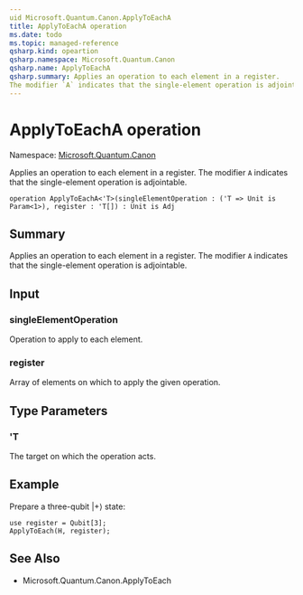 ```yaml
---
uid Microsoft.Quantum.Canon.ApplyToEachA
title: ApplyToEachA operation
ms.date: todo
ms.topic: managed-reference
qsharp.kind: opeartion
qsharp.namespace: Microsoft.Quantum.Canon
qsharp.name: ApplyToEachA
qsharp.summary: Applies an operation to each element in a register.
The modifier `A` indicates that the single-element operation is adjointable.
---
```


# ApplyToEachA operation

Namespace: [Microsoft.Quantum.Canon](xref:Microsoft.Quantum.Canon)

Applies an operation to each element in a register.
The modifier `A` indicates that the single-element operation is adjointable.
```qsharp
operation ApplyToEachA<'T>(singleElementOperation : ('T => Unit is Param<1>), register : 'T[]) : Unit is Adj
```

## Summary
Applies an operation to each element in a register.
The modifier `A` indicates that the single-element operation is adjointable.

## Input
### singleElementOperation
Operation to apply to each element.
### register
Array of elements on which to apply the given operation.

## Type Parameters
### 'T
The target on which the operation acts.

## Example
Prepare a three-qubit |+⟩ state:
```qsharp
use register = Qubit[3];
ApplyToEach(H, register);
```

## See Also
- Microsoft.Quantum.Canon.ApplyToEach

